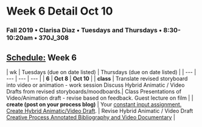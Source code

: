 # Week 6 Detail Oct 10

### Fall 2019 • Clarisa Diaz • Tuesdays and Thursdays • 8:30-10:20am • 370J_308

## [Schedule:](./) Week 6

| wk | Tuesdays \(due on date listed\) | Thursdays \(due on date listed\) |
| --- | --- | --- | --- |
| **6** | **Oct 8** | **Oct 10** |
| **class** | Translate revised storyboard into video or animation - work session Discuss Hybrid Animatic / Video Drafts from revised storyboards/moodboards.|  Class Presentations of Video/Animation draft - revise based on feedback. Guest lecture on film |
| **create \(post on your process blog\)** |  Your [constant input assignment.](constant-input-or-output.md) [Create Hybrid Animatic/Video Draft](../projects/creative-process-annotated-bibliography-and-video-documentary.md). | Revise Hybrid Animatic / Video Draft [Creative Process Annotated Bibliography and Video Documentary](creative-process-annotated-bibliography-and-video-documentary.md) |  

